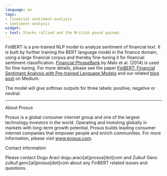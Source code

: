 ```yaml
---
language: en
tags:
- financial-sentiment-analysis
- sentiment-analysis
widget:
- text: Stocks rallied and the British pound gained.
---
```


FinBERT is a pre-trained NLP model to analyze sentiment of financial text. It is built by further training the BERT language model in the finance domain, using a large financial corpus and thereby fine-tuning it for financial sentiment classification. [Financial PhraseBank](https://www.researchgate.net/publication/251231107_Good_Debt_or_Bad_Debt_Detecting_Semantic_Orientations_in_Economic_Texts) by Malo et al. (2014) is used for fine-tuning. For more details, please see the paper [FinBERT: Financial Sentiment Analysis with Pre-trained Language Models](https://arxiv.org/abs/1908.10063) and our related [blog post](https://medium.com/prosus-ai-tech-blog/finbert-financial-sentiment-analysis-with-bert-b277a3607101) on Medium.

The model will give softmax outputs for three labels: positive, negative or neutral.

---

About Prosus

Prosus is a global consumer internet group and one of the largest technology investors in the world. Operating and investing globally in markets with long-term growth potential, Prosus builds leading consumer internet companies that empower people and enrich communities. For more information, please visit www.prosus.com.

Contact information

Please contact Dogu Araci dogu.araci[at]prosus[dot]com and Zulkuf Genc zulkuf.genc[at]prosus[dot]com about any FinBERT related issues and questions.
